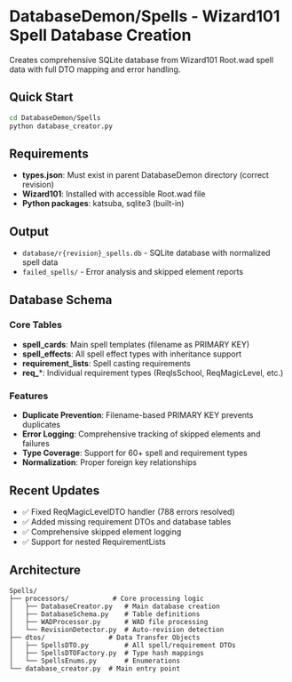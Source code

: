 # DatabaseDemon/Spells - Wizard101 Spell Database Creation

Creates comprehensive SQLite database from Wizard101 Root.wad spell data with full DTO mapping and error handling.

## Quick Start

```bash
cd DatabaseDemon/Spells
python database_creator.py
```

## Requirements

- **types.json**: Must exist in parent DatabaseDemon directory (correct revision)
- **Wizard101**: Installed with accessible Root.wad file
- **Python packages**: katsuba, sqlite3 (built-in)

## Output

- `database/r{revision}_spells.db` - SQLite database with normalized spell data
- `failed_spells/` - Error analysis and skipped element reports

## Database Schema

### Core Tables
- **spell_cards**: Main spell templates (filename as PRIMARY KEY)
- **spell_effects**: All spell effect types with inheritance support
- **requirement_lists**: Spell casting requirements
- **req_***: Individual requirement types (ReqIsSchool, ReqMagicLevel, etc.)

### Features
- **Duplicate Prevention**: Filename-based PRIMARY KEY prevents duplicates
- **Error Logging**: Comprehensive tracking of skipped elements and failures
- **Type Coverage**: Support for 60+ spell and requirement types
- **Normalization**: Proper foreign key relationships

## Recent Updates

- ✅ Fixed ReqMagicLevelDTO handler (788 errors resolved)
- ✅ Added missing requirement DTOs and database tables
- ✅ Comprehensive skipped element logging
- ✅ Support for nested RequirementLists

## Architecture

```
Spells/
├── processors/           # Core processing logic
│   ├── DatabaseCreator.py   # Main database creation
│   ├── DatabaseSchema.py    # Table definitions
│   ├── WADProcessor.py      # WAD file processing
│   └── RevisionDetector.py  # Auto-revision detection
├── dtos/                # Data Transfer Objects
│   ├── SpellsDTO.py         # All spell/requirement DTOs
│   ├── SpellsDTOFactory.py  # Type hash mappings
│   └── SpellsEnums.py       # Enumerations
└── database_creator.py  # Main entry point
```